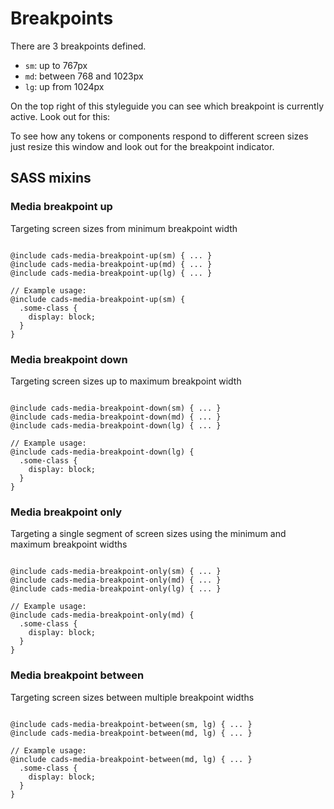 # Breakpoints

There are 3 breakpoints defined.

-   `sm`: up to 767px
-   `md`: between 768 and 1023px
-   `lg`: up from 1024px

<div class="cads-styleguide__breakpoint-label-in-context">
	On the top right of this styleguide you can see which breakpoint is currently active. Look out for this:
	<div class="cads-styleguide__breakpoint-label"></div>
</div>

To see how any tokens or components respond to different screen sizes just resize this window and look out for the breakpoint indicator.

## SASS mixins

### Media breakpoint up

Targeting screen sizes from minimum breakpoint width

<pre><code class="html">
@include cads-media-breakpoint-up(sm) { ... }
@include cads-media-breakpoint-up(md) { ... }
@include cads-media-breakpoint-up(lg) { ... }

// Example usage:
@include cads-media-breakpoint-up(sm) {
  .some-class {
    display: block;
  }
}
</code></pre>

### Media breakpoint down

Targeting screen sizes up to maximum breakpoint width

<pre><code class="html">
@include cads-media-breakpoint-down(sm) { ... }
@include cads-media-breakpoint-down(md) { ... }
@include cads-media-breakpoint-down(lg) { ... }

// Example usage:
@include cads-media-breakpoint-down(lg) {
  .some-class {
    display: block;
  }
}
</code></pre>

### Media breakpoint only

Targeting a single segment of screen sizes using the minimum and maximum breakpoint widths

<pre><code class="html">
@include cads-media-breakpoint-only(sm) { ... }
@include cads-media-breakpoint-only(md) { ... }
@include cads-media-breakpoint-only(lg) { ... }

// Example usage:
@include cads-media-breakpoint-only(md) {
  .some-class {
    display: block;
  }
}
</code></pre>

### Media breakpoint between

Targeting screen sizes between multiple breakpoint widths

<pre><code class="html">
@include cads-media-breakpoint-between(sm, lg) { ... }
@include cads-media-breakpoint-between(md, lg) { ... }

// Example usage:
@include cads-media-breakpoint-between(md, lg) { ... }
  .some-class {
    display: block;
  }
}
</code></pre>

